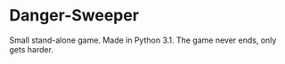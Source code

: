 Danger-Sweeper
==============

Small stand-alone game. Made in Python 3.1. The game never ends, only gets harder.
